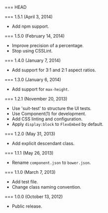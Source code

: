 === HEAD

=== 1.5.1 (April 3, 2014)

* Add npm support.

=== 1.5.0 (February 14, 2014)

* Improve precision of a percentage.
* Stop using CSSLint.

=== 1.4.0 (January 7, 2014)

* Add support for 3:1 and 2:1 aspect ratios.

=== 1.3.0 (January 6, 2014)

* Add support for `max-height`.

=== 1.2.1 (November 20, 2013)

* Use 'suit-test' to structure the UI tests.
* Use Component(1) for development.
* Add CSS linting and configuration.
* Apply `display:block` to `FlexEmbed` by default.

=== 1.2.0 (May 31, 2013)

* Add explicit descendant class.

=== 1.1.1 (May 26, 2013)

* Rename `component.json` to `bower.json`.

=== 1.1.0 (March 7, 2013)

* Add test file.
* Change class naming convention.

=== 1.0.0 (October 13, 2012)

* Public release.
